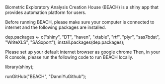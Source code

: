 Biometric Exploratory Analysis Creation House (BEACH) is a shiny app that provides automation platform for users.

Before running BEACH, please make sure your computer is connected to internet and the following packages are installed.

dep.packages <- c("shiny", "DT", "haven", "xtable", "rtf", "plyr", "sas7bdat", "WriteXLS", "SASxport");
install.packages(dep.packages);

Please set up your default internet browser as google chrome
Then, in your R console, please run the following code to run BEACH locally.

library(shiny);

runGitHub("BEACH", "DanniYuGithub");

